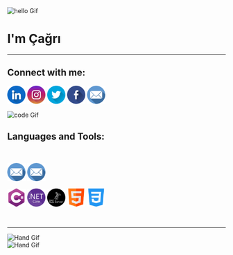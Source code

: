 
<img align="centre" alt="hello Gif" width="180px" src="https://media.giphy.com/media/26xBwdIuRJiAIqHwA/giphy.gif"/>
<h1 align="centre">I'm Çağrı</h1>
<hr>

<h2 align="centre" color="blue">Connect with me:</h2>

[<img align="centre" alt="linkedin icon" width="42px" src="/img/linkedin.png"/>](https://www.linkedin.com/in/cagrisakar/)    [<img align="centre" alt="instagram icon" width="42px" src="/img/instagram.png"/>](https://www.instagram.com/cagrisakarr/)    [<img align="centre" alt="twitter icon" width="42px" src="/img/twitter.png"/>](https://twitter.com/cagri_sakar)     [<img align="centre" alt="facebook icon" width="42px" src="/img/facebook.png"/>](https://www.facebook.com/cagris.sakar/)     [<img align="centre" alt="mail icon" width="42px" src="/img/email.png"/>](mailto:cagri.sakar@hotmail.com)

<img align="centre" alt="code Gif" width="100px" src="https://media.giphy.com/media/USV0ym3bVWQJJmNu3N/giphy.gif"/>

<h2 color="red">Languages and Tools:</h2>
<br>

[<img align="centre" alt="mail icon" width="42px" src="/img/email.png"/>](mailto:cagri.sakar@hotmail.com)   [<img align="centre" alt="mail icon" width="42px" src="/img/email.png"/>](mailto:cagri.sakar@hotmail.com)

<p align="centre">

   <img alt="c sharp icon" width="42px" src="/img/c-sharp.png"/>
   <img alt="netcore icon" width="42px" src="/img/net-core.png"/>
   <img alt="sql server icon" width="42px" src="/img/sql-server.png"/>
   <img alt="html icon" width="42px" src="/img/html.png"/>
   <img alt="css3 icon" width="42px" src="/img/css-3.png"/>

</p>

<br>

<hr>

<img align="centre" alt="Hand Gif" width="200px" src="https://media.giphy.com/media/48M4FVK5UeRNglWAyk/giphy-downsized-large.gif"/>
<br>
<img align="centre" alt="Hand Gif" width="42px" src="https://user-images.githubusercontent.com/42378118/110234147-e3259600-7f4e-11eb-95be-0c4047144dea.gif"/>
